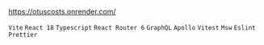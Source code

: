https://otuscosts.onrender.com/

```Vite```
```React 18```
```Typescript```
```React Router 6```
```GraphQL```
```Apollo```
```Vitest```
```Msw```
```Eslint```
```Prettier```
